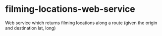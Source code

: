 filming-locations-web-service
=============================

Web service which returns filming locations along a route (given the origin and destination lat, long)
